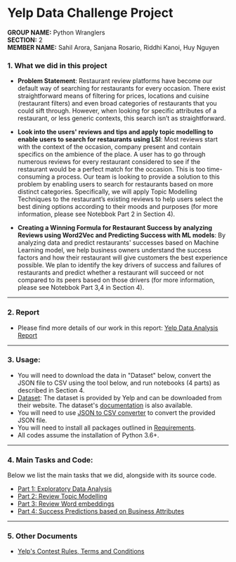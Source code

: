 # Yelp Data Challenge Project

**GROUP NAME:** Python Wranglers  
**SECTION:** 2  
**MEMBER NAME:** Sahil Arora, Sanjana Rosario, Riddhi Kanoi, Huy Nguyen

### 1. What we did in this project

* **Problem Statement**: Restaurant review platforms have become our default way of searching for restaurants for every occasion. There exist straightforward means of filtering for prices, locations and cuisine (restaurant filters) and even broad categories of restaurants that you could sift through. However, when looking for specific attributes of a restaurant, or less generic contexts, this search isn’t as straightforward.

* **Look into the users' reviews and tips and apply topic modelling to enable users to search for restaurants using LSI**: Most reviews start with the context of the occasion, company present and contain specifics on the ambience of the place. A user has to go through numerous reviews for every restaurant considered to see if the restaurant would be a perfect match for the occasion. This is too time-consuming a process. Our team is looking to provide a solution to this problem by enabling users to search for restaurants based on more distinct categories. Specifically, we will apply Topic Modelling Techniques to the restaurant’s existing reviews to help users select the best dining options according to their moods and purposes (for more information, please see Notebbok Part 2 in Section 4).

* **Creating a Winning Formula for Restaurant Success by analyzing Reviews using Word2Vec and Predicting Success with ML models**: By analyzing data and predict restaurants' successes based on Machine Learning model, we help business owners understand the success factors and how their restaurant will give customers the best experience possible. We plan to identify the key drivers of success and failures of restaurants and predict whether a restaurant will succeed or not compared to its peers based on those drivers (for more information, please see Notebbok Part 3,4 in Section 4).
----------------------
### 2. Report
- Please find more details of our work in this report: [Yelp Data Analysis Report](https://github.com/sahilarora93/Yelp_data_challenge/blob/master/%5BReport%5D%20Yelp%20Data%20Project.pdf)

----------------------
### 3. Usage:

- You will need to download the data in "Dataset" below, convert the JSON file to CSV using the tool below, and run notebooks (4 parts) as described in Section 4.
- [Dataset](https://www.yelp.com/dataset): The dataset is provided by Yelp and can be downloaded from their website. The dataset's [documentation](https://www.yelp.com/dataset/documentation/main) is also available.
- You will need to use [JSON to CSV converter](https://github.com/sahilarora93/Yelp_data_challenge/blob/master/json_to_csv_converter.py) to convert the provided JSON file. 
- You will need to install all packages outlined in [Requirements](https://github.com/sahilarora93/Yelp_data_challenge/blob/master/requirements.txt).
- All codes assume the installation of Python 3.6+.

----------------------
### 4. Main Tasks and Code:

Below we list the main tasks that we did, alongside with its source code.

- [Part 1: Exploratory Data Analysis](https://github.com/sahilarora93/Yelp_data_challenge/blob/master/Part%201%20-%20Exploratory%20Data%20Analysis.ipynb)
- [Part 2: Review Topic Modelling](https://github.com/sahilarora93/Yelp_data_challenge/blob/master/Part%202%20-%20Review%20Topic%20Modelling.ipynb)
- [Part 3: Review Word embeddings](https://github.com/sahilarora93/Yelp_data_challenge/blob/master/Part%203%20-%20Reviews%20Word%20embeddings.ipynb)
- [Part 4: Success Predictions based on Business Attributes](https://github.com/sahilarora93/Yelp_data_challenge/blob/master/Part%204%20-%20Success%20Predictions%20based%20on%20Business%20Attributes.ipynb)

-------------------------------------
### 5. Other Documents

- [Yelp's Contest Rules, Terms and Conditions](https://github.com/sahilarora93/Yelp_data_challenge/blob/master/%5BDocument%5D%20Yelp_Dataset_Challenge_Round_12.pdf)
